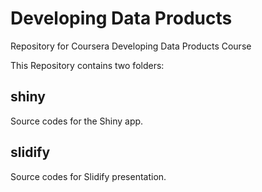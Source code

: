 # Developing Data Products
Repository for Coursera Developing Data Products Course

This Repository contains two folders:

## shiny

Source codes for the Shiny app.

## slidify

Source codes for Slidify presentation.
